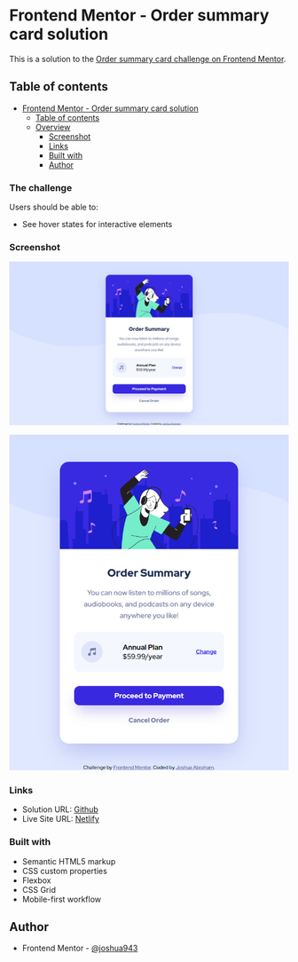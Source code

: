 # Frontend Mentor - Order summary card solution

This is a solution to the [Order summary card challenge on Frontend Mentor](https://www.frontendmentor.io/challenges/order-summary-component-QlPmajDUj).

## Table of contents

- [Frontend Mentor - Order summary card solution](#frontend-mentor---order-summary-card-solution)
  - [Table of contents](#table-of-contents)
  - [Overview](#overview)
    - [Screenshot](#screenshot)
    - [Links](#Links)
    - [Built with](#built-with)
    - [Author](#author)

### The challenge
Users should be able to:

- See hover states for interactive elements

### Screenshot

![](screenshots/screenshot-desktop.png)

![](screenshots/screenshot-mobile.png)

### Links
- Solution URL: [Github](https://your-solution-url.com)
- Live Site URL: [Netlify](https://keen-almeida-91ab6c.netlify.app/)
### Built with

- Semantic HTML5 markup
- CSS custom properties
- Flexbox
- CSS Grid
- Mobile-first workflow
## Author
- Frontend Mentor - [@joshua943](https://www.frontendmentor.io/profile/joshua943)
